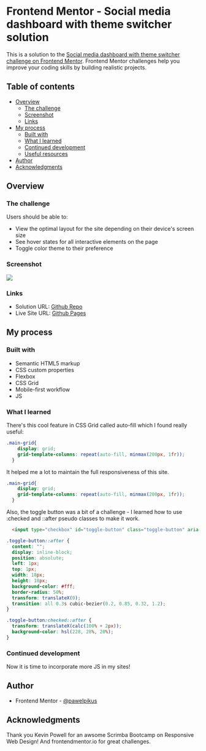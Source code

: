 # Frontend Mentor - Social media dashboard with theme switcher solution

This is a solution to the [Social media dashboard with theme switcher challenge on Frontend Mentor](https://www.frontendmentor.io/challenges/social-media-dashboard-with-theme-switcher-6oY8ozp_H). Frontend Mentor challenges help you improve your coding skills by building realistic projects. 

## Table of contents

- [Overview](#overview)
  - [The challenge](#the-challenge)
  - [Screenshot](#screenshot)
  - [Links](#links)
- [My process](#my-process)
  - [Built with](#built-with)
  - [What I learned](#what-i-learned)
  - [Continued development](#continued-development)
  - [Useful resources](#useful-resources)
- [Author](#author)
- [Acknowledgments](#acknowledgments)

## Overview

### The challenge

Users should be able to:

- View the optimal layout for the site depending on their device's screen size
- See hover states for all interactive elements on the page
- Toggle color theme to their preference

### Screenshot

![](./desktop-preview.jpg)

### Links

- Solution URL: [Github Repo](https://github.com/pawelpikus/social-media-dashboard-with-theme-switcher)
- Live Site URL: [Github Pages](https://pawelpikus.github.io/social-media-dashboard-with-theme-switcher/)

## My process

### Built with

- Semantic HTML5 markup
- CSS custom properties
- Flexbox
- CSS Grid
- Mobile-first workflow
- JS

### What I learned

There's this cool feature in CSS Grid called auto-fill which I found really useful: 

```css
.main-grid{
    display: grid;
    grid-template-columns: repeat(auto-fill, minmax(200px, 1fr)); 
  }
```
It helped me a lot to maintain the full responsiveness of this site.

```css
.main-grid{
    display: grid;
    grid-template-columns: repeat(auto-fill, minmax(200px, 1fr)); 
  }
```
Also, the toggle button was a bit of a challenge - I learned how to use :checked and ::after pseudo classes to make it work.

```html
  <input type="checkbox" id="toggle-button" class="toggle-button" aria-label="dark mode slider">
```

```css
.toggle-button::after {
  content: "";
  display: inline-block;
  position: absolute;
  left: 1px;
  top: 1px;
  width: 18px;
  height: 18px;
  background-color: #fff;
  border-radius: 50%;
  transform: translateX(0);
  transition: all 0.3s cubic-bezier(0.2, 0.85, 0.32, 1.2);
}

.toggle-button:checked::after {
  transform: translateX(calc(100% + 2px));
  background-color: hsl(228, 28%, 20%);  
}
```
### Continued development

Now it is time to incorporate more JS in my sites!

## Author

- Frontend Mentor - [@pawelpikus](https://www.frontendmentor.io/profile/pawelpikus)

## Acknowledgments

Thank you Kevin Powell for an awsome Scrimba Bootcamp on Responsive Web Design! And frontendmentor.io for great challenges.